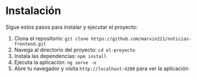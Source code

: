 
# Instalación

Sigue estos pasos para instalar y ejecutar el proyecto:

1. Clona el repositorio: `git clone https://github.com/marvin211/noticias-frontend.git`
2. Navega al directorio del proyecto: `cd el-proyecto`
3. Instala las dependencias: `npm install`
4. Ejecuta la aplicación: `ng serve -o`
5. Abre tu navegador y visita `http://localhost:4200` para ver la aplicación
